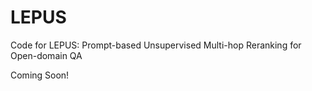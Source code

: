 # LEPUS
Code for LEPUS: Prompt-based Unsupervised Multi-hop Reranking for Open-domain QA


Coming Soon!
